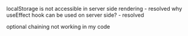 localStorage is not accessible in server side rendering - resolved
why useEffect hook can be used on server side? - resolved

optional chaining not working in my code
